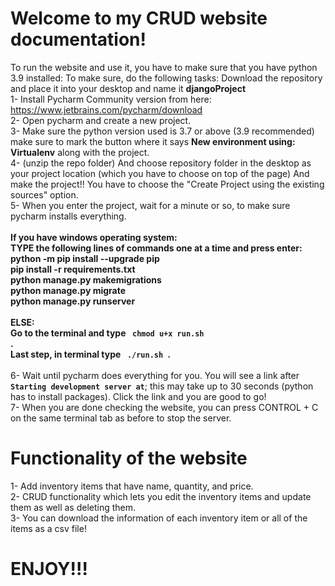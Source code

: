 # Welcome to my CRUD website documentation! 
To run the website and use it, you have to make sure that you have python 3.9 installed:
To make sure, do the following tasks:
Download the repository and place it into your desktop and name it <b>djangoProject</b> <br>
1- Install Pycharm Community version from here: https://www.jetbrains.com/pycharm/download <br>
2- Open pycharm and create a new project.<br>
3- Make sure the python version used is 3.7 or above (3.9 recommended) make sure to mark the button where it says <b>New environment using: Virtualenv</b> along with the project.<br>
4- (unzip the repo folder) And choose repository folder in the desktop as your project location (which you have to choose on top of the page) And make the project!! You have to choose the "Create Project using the existing sources" option.<br>
5- When you enter the project, wait for a minute or so, to make sure pycharm installs everything.<br><br>
<b>If you have windows operating system:<br>
        TYPE the following lines of commands one at a time and press enter:<br>
        python -m pip install --upgrade pip<br>
        pip install -r requirements.txt<br>
        python manage.py makemigrations<br>
        python manage.py migrate<br>
        python manage.py runserver</b><br><br>
    <b>ELSE:<br>
    Go to the terminal and type <code> chmod u+x run.sh </code>.<br>
    Last step, in terminal type <code> ./run.sh </code>. <br><br></b>
    6- Wait until pycharm does everything for you. You will see a link after <b><code>Starting development server at</b></code>; this may take up to 30 seconds (python has to install packages). Click the link and you are good to go!<br>
    7- When you are done checking the website, you can press CONTROL + C on the same terminal tab as before to stop the server.

# Functionality of the website
1- Add inventory items that have name, quantity, and price. <br>
2- CRUD functionality which lets you edit the inventory items and update them as well as deleting them.<br>
3- You can download the information of each inventory item or all of the items as a csv file!<br>
# ENJOY!!!

